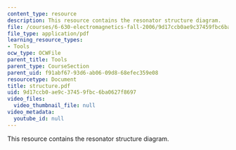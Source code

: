 ```yaml
---
content_type: resource
description: This resource contains the resonator structure diagram.
file: /courses/6-630-electromagnetics-fall-2006/9d17ccb0ae9c37459fbc6ba0627f8697_structure.pdf
file_type: application/pdf
learning_resource_types:
- Tools
ocw_type: OCWFile
parent_title: Tools
parent_type: CourseSection
parent_uid: f91abf67-93d6-ab06-09d8-68efec359e08
resourcetype: Document
title: structure.pdf
uid: 9d17ccb0-ae9c-3745-9fbc-6ba0627f8697
video_files:
  video_thumbnail_file: null
video_metadata:
  youtube_id: null
---
```

This resource contains the resonator structure diagram.

